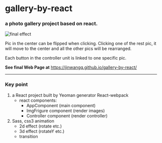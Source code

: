 # gallery-by-react
### a photo gallery project based on react.

![final effect](https://preview.ibb.co/nPm9b6/Screen_Shot_2018_02_01_at_3_34_25_PM.png)


Pic in the center can be flipped when clicking. Clicking one of the rest pic, it will move to the center and all the other pics will be rearranged.

Each button in the controller unit is linked to one specific pic.



__See final Web Page at__ https://jinwangq.github.io/gallery-by-react/



------
### Key point

1.  a React project built by Yeoman generator React-webpack
    *   react components:
        *   AppComponent (main component)
        *   ImgFrigure component (render images)
        *   Controller component (render controller)
2.  Sass, css3 animation
    *   2d effect (rotate etc.)
    *   3d effect (rotateY etc.)
    *   transition

